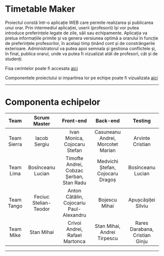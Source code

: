 # Timetable Maker
Proiectul constă într-o aplicație WEB care permite realizarea și publicarea unui orar. Prin intermediul aplicației, userii (profesorii) își vor putea introduce preferințele legate de zile, săli sau echipamente. Aplicația va prelua informațiile primite și va genera versiunea optimă a orarului în funcție de preferințele profesorilor, în același timp ținând cont și de constrângerile exterioare. Administratorul va putea apoi semnala și gestiona conflictele și, în final, publica orarul, unde va putea fi vizualizat atât de profesori, cât și de studenți.

Fisa cerintelor poate fi accesata [aici](https://docs.google.com/document/d/1YdpxclPJ6u3HxfGSokueA2jh0oI5LPKv_7d9kzqp1uk/edit)

Componentele proiectului si impartirea lor pe echipe poate fi vizualizata [aici](https://docs.google.com/document/d/13AV82hXUW_kpKJIyGdARmgYIxzTPEWqspqSEqiB_1Tk/edit?usp=sharing)

***

# Componenta echipelor

| Team | Scrum Master | Front-end | Back-end | Testing |
| :--: | :----------: | :-------: | :------: | :-----: |
| Team Sierra | Iacob Sergiu | Ivan Monica, Cojocaru Stefan | Casuneanu Andrei, Morcotet Marian | Arvinte Cristian |
| Team Lima | Bosînceanu Lucian | Timofte Andrei, Cobzac Șerban, Stan Radu | Medvichi Ștefan, Cojocaru Dragoș | Bosînceanu Lucian |
| Team Tango | Feciuc Stelian-Teodor | Anton Cătălin, Cojocariu Paul-Alexandru | Bojescu Mihai | Apușcășiței Silviu |
| Team Mike | Stan Mihai |  Crivoi Andrei, Rafael Martonca | Stan Mihai, Andrei Tirpescu | Rares Darabana, Cristian Ginju |

***
